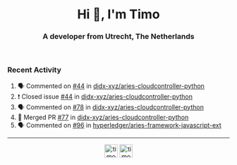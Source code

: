 <h1 align="center">Hi 👋, I'm Timo</h1>
<h3 align="center">A developer from Utrecht, The Netherlands</h3>
<br/>
<!-- https://github.com/rahuldkjain/github-profile-readme-generator --!>

<!--  <p align="left"><img src="https://github-readme-stats.vercel.app/api?username=timoglastra&show_icons=true&count_private=true&" alt="timoglastra" /></p> --!>

<!--
Github language stats
<p align="left"><img src="https://github-readme-stats.vercel.app/api/top-langs/?username=timoglastra&layout=compact" alt="timoglastra" /><p>
-->

<!-- Codestats language stats -->
<!-- <p align="left"><img src="https://codestats-readme.vercel.app/api/top-langs/?username=timoglastra&layout=compact&language_count=12" alt="timoglastra" /><p>    --!>
  
<h3>Recent Activity</h3>

<!--START_SECTION:activity-->
1. 🗣 Commented on [#44](https://github.com/didx-xyz/aries-cloudcontroller-python/issues/44) in [didx-xyz/aries-cloudcontroller-python](https://github.com/didx-xyz/aries-cloudcontroller-python)
2. ❗️ Closed issue [#44](https://github.com/didx-xyz/aries-cloudcontroller-python/issues/44) in [didx-xyz/aries-cloudcontroller-python](https://github.com/didx-xyz/aries-cloudcontroller-python)
3. 🗣 Commented on [#78](https://github.com/didx-xyz/aries-cloudcontroller-python/issues/78) in [didx-xyz/aries-cloudcontroller-python](https://github.com/didx-xyz/aries-cloudcontroller-python)
4. 🎉 Merged PR [#77](https://github.com/didx-xyz/aries-cloudcontroller-python/pull/77) in [didx-xyz/aries-cloudcontroller-python](https://github.com/didx-xyz/aries-cloudcontroller-python)
5. 🗣 Commented on [#96](https://github.com/hyperledger/aries-framework-javascript-ext/issues/96) in [hyperledger/aries-framework-javascript-ext](https://github.com/hyperledger/aries-framework-javascript-ext)
<!--END_SECTION:activity-->

---

<p align="center">
<a href="https://twitter.com/timoglastra" target="blank"><img align="center" src="https://cdn.jsdelivr.net/npm/simple-icons@3.0.1/icons/twitter.svg" alt="timoglastra" height="30" width="30" /></a>
<a href="https://linkedin.com/in/timoglastra" target="blank"><img align="center" src="https://cdn.jsdelivr.net/npm/simple-icons@3.0.1/icons/linkedin.svg" alt="timoglastra" height="30" width="30" /></a>
</p>



